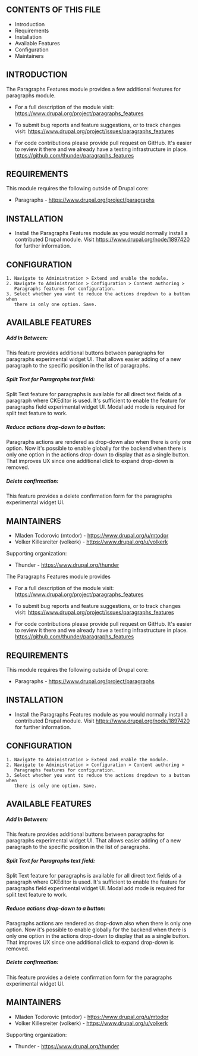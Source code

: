 
CONTENTS OF THIS FILE
---------------------

 * Introduction
 * Requirements
 * Installation
 * Available Features
 * Configuration
 * Maintainers


INTRODUCTION
------------

The Paragraphs Features module provides a few additional features for paragraphs
module.

 * For a full description of the module visit:
   https://www.drupal.org/project/paragraphs_features

 * To submit bug reports and feature suggestions, or to track changes visit:
   https://www.drupal.org/project/issues/paragraphs_features

 * For code contributions please provide pull request on GitHub. It's easier to
   review it there and we already have a testing infrastructure in place.
   https://github.com/thunder/paragraphs_features


REQUIREMENTS
------------

This module requires the following outside of Drupal core:

 * Paragraphs - https://www.drupal.org/project/paragraphs


INSTALLATION
------------

 * Install the Paragraphs Features module as you would normally install a
   contributed Drupal module. Visit https://www.drupal.org/node/1897420 for
   further information.


CONFIGURATION
-------------

    1. Navigate to Administration > Extend and enable the module.
    2. Navigate to Administration > Configuration > Content authoring >
       Paragraphs features for configuration.
    3. Select whether you want to reduce the actions dropdown to a button when
       there is only one option. Save.


AVAILABLE FEATURES
------------------

##### Add In Between:

This feature provides additional buttons between paragraphs for paragraphs
experimental widget UI. That allows easier adding of a new paragraph to the
specific position in the list of paragraphs.

##### Split Text for Paragraphs text field:

Split Text feature for paragraphs is available for all direct text fields of a
paragraph where CKEditor is used. It's sufficient to enable the feature for
paragraphs field experimental widget UI. Modal add mode is required for split
text feature to work.

##### Reduce actions drop-down to a button:

Paragraphs actions are rendered as drop-down also when there is only one option.
Now it's possible to enable globally for the backend when there is only one
option in the actions drop-down to display that as a single button. That
improves UX since one additional click to expand drop-down is removed.

##### Delete confirmation:

This feature provides a delete confirmation form for the paragraphs experimental
widget UI.


MAINTAINERS
-----------

 * Mladen Todorovic (mtodor) - https://www.drupal.org/u/mtodor
 * Volker Killesreiter (volkerk) - https://www.drupal.org/u/volkerk

Supporting organization:

 * Thunder - https://www.drupal.org/thunder

The Paragraphs Features module provides

 * For a full description of the module visit:
   https://www.drupal.org/project/paragraphs_features

 * To submit bug reports and feature suggestions, or to track changes visit:
   https://www.drupal.org/project/issues/paragraphs_features

 * For code contributions please provide pull request on GitHub. It's easier to
   review it there and we already have a testing infrastructure in place.
   https://github.com/thunder/paragraphs_features


REQUIREMENTS
------------

This module requires the following outside of Drupal core:

 * Paragraphs - https://www.drupal.org/project/paragraphs


INSTALLATION
------------

 * Install the Paragraphs Features module as you would normally install a contributed Drupal module. Visit https://www.drupal.org/node/1897420 for further information.


CONFIGURATION
-------------

    1. Navigate to Administration > Extend and enable the module.
    2. Navigate to Administration > Configuration > Content authoring >
       Paragraphs features for configuration.
    3. Select whether you want to reduce the actions dropdown to a button when
       there is only one option. Save.


AVAILABLE FEATURES
------------------

##### Add In Between:

This feature provides additional buttons between paragraphs for paragraphs
experimental widget UI. That allows easier adding of a new paragraph to the
specific position in the list of paragraphs.

##### Split Text for Paragraphs text field:

Split Text feature for paragraphs is available for all direct text fields of a
paragraph where CKEditor is used. It's sufficient to enable the feature for
paragraphs field experimental widget UI. Modal add mode is required for split
text feature to work.

##### Reduce actions drop-down to a button:

Paragraphs actions are rendered as drop-down also when there is only one option.
Now it's possible to enable globally for the backend when there is only one
option in the actions drop-down to display that as a single button. That
improves UX since one additional click to expand drop-down is removed.

##### Delete confirmation:

This feature provides a delete confirmation form for the paragraphs experimental
widget UI.


MAINTAINERS
-----------

 * Mladen Todorovic (mtodor) - https://www.drupal.org/u/mtodor
 * Volker Killesreiter (volkerk) - https://www.drupal.org/u/volkerk

Supporting organization:

 * Thunder - https://www.drupal.org/thunder
